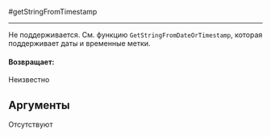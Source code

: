 #getStringFromTimestamp

---

Не поддерживается. См. функцию `GetStringFromDateOrTimestamp`, которая поддерживает даты и временные метки.

#### Возвращает:

Неизвестно

## Аргументы

Отсутствуют

